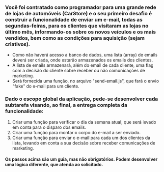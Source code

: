 ### Você foi contratado como programador para uma grande rede de lojas de automóveis (CarStore) e o seu primeiro desafio é construir a funcionalidade de enviar um e-mail, todas as segundas-feiras, para os clientes que visitaram as lojas no último mês, informando-os sobre os novos veículos e os mais vendidos, bem como as condições para aquisição (sejam criativos).
- Como não haverá acesso a banco de dados, uma lista (array) de emails deverá ser criada, onde estarão armazenados os emails dos clientes.
- A lista de emails armazenará, além do email de cada cliente, uma flag com a decisão do cliente sobre receber ou não comunicações de marketing.
- Será fornecida uma função, no arquivo "send-email.js", que fará o envio "fake" do e-mail para um cliente.

### Dado o escopo global da aplicação, pede-se desenvolver cada subtarefa visando, ao final, a entrega completa da funcionalidade:
1. Criar uma função para verificar o dia da semana atual, que será levado em conta para o disparo dos emails.
2. Criar uma função para montar o corpo do e-mail a ser enviado.
3. Criar uma função para enviar o e-mail para cada um dos clientes da lista, levando em conta a sua decisão sobre receber comunicações de marketing.

#### Os passos acima são um guia, mas não obrigatórios. Podem desenvolver uma lógica diferente, que atenda ao solicitado.

